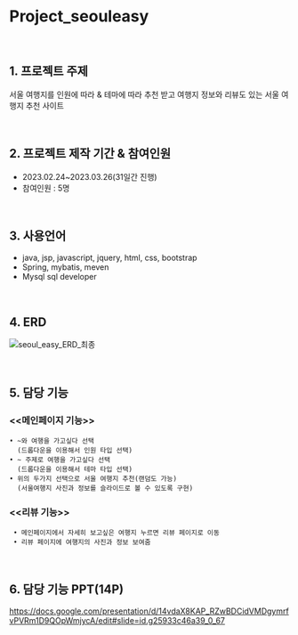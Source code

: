 # Project_seouleasy

<br/>

## 1. 프로젝트 주제
서울 여행지를 인원에 따라 & 테마에 따라 추천 받고 여행지 정보와 리뷰도 있는 서울 여행지 추천 사이트

<br/>

## 2. 프로젝트 제작 기간 & 참여인원
   + 2023.02.24~2023.03.26(31일간 진행)
   + 참여인원 : 5명

<br/>

## 3. 사용언어
   + java, jsp, javascript, jquery, html, css, bootstrap
   + Spring, mybatis, meven
   + Mysql sql developer

<br/>
  
## 4. ERD
![seoul_easy_ERD_최종](https://github.com/jihujung/Project_seouleasy/assets/120322432/50346cd6-5021-42f1-8583-9b7dd755f1fa)

<br/>

## 5. 담당 기능
   ### <<메인페이지 기능>>
    • ~와 여행을 가고싶다 선택
      (드롭다운을 이용해서 인원 타입 선택)
    • ~ 주제로 여행을 가고싶다 선택
      (드롭다운을 이용해서 테마 타입 선택)
    • 위의 두가지 선택으로 서울 여행지 추천(랜덤도 가능)
      (서울여행지 사진과 정보를 슬라이드로 볼 수 있도록 구현)

   ### <<리뷰 기능>>   
     • 메인페이지에서 자세히 보고싶은 여행지 누르면 리뷰 페이지로 이동
     • 리뷰 페이지에 여행지의 사진과 정보 보여줌

<br/>

## 6. 담당 기능 PPT(14P)
https://docs.google.com/presentation/d/14vdaX8KAP_RZwBDCidVMDgymrfvPVRm1D9QOpWmjycA/edit#slide=id.g25933c46a39_0_67















   
